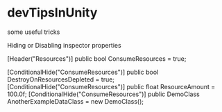 # devTipsInUnity
 some useful tricks

Hiding or Disabling inspector properties

[Header("Resources")]
public bool ConsumeResources = true;
 
[ConditionalHide("ConsumeResources")]
public bool DestroyOnResourcesDepleted = true;
[ConditionalHide("ConsumeResources")]
public float ResourceAmount = 100.0f;
[ConditionalHide("ConsumeResources")]
public DemoClass AnotherExampleDataClass = new DemoClass();